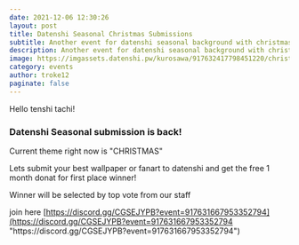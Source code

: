 ```yaml
---
date: 2021-12-06 12:30:26
layout: post
title: Datenshi Seasonal Christmas Submissions
subtitle: Another event for datenshi seasonal background with christmas theme
description: Another event for datenshi seasonal background with christmas theme
image: https://imgassets.datenshi.pw/kurosawa/917632417798451220/christmas.png
category: events
author: troke12
paginate: false
---
```

Hello tenshi tachi! 

### **Datenshi Seasonal submission is back!** 

Current theme right now is "CHRISTMAS" 

Lets submit your best wallpaper or fanart to datenshi and get the free 1 month donat for first place winner!

Winner will be selected by top vote from our staff 

join here [https://discord.gg/CGSEJYPB?event=917631667953352794](https://discord.gg/CGSEJYPB?event=917631667953352794 "https\://discord.gg/CGSEJYPB?event=917631667953352794")